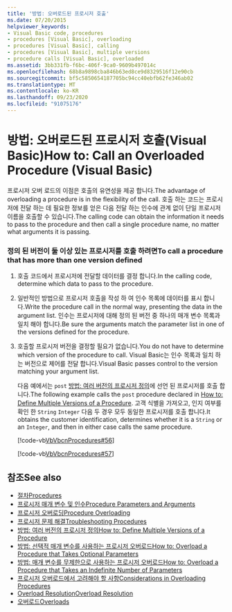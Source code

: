 ```yaml
---
title: '방법: 오버로드된 프로시저 호출'
ms.date: 07/20/2015
helpviewer_keywords:
- Visual Basic code, procedures
- procedures [Visual Basic], overloading
- procedures [Visual Basic], calling
- procedures [Visual Basic], multiple versions
- procedure calls [Visual Basic], overloaded
ms.assetid: 3bb331fb-f6bc-406f-9ca0-9609b497014c
ms.openlocfilehash: 68b8a9898cba846b63ed8ce9d8329516f12e90cb
ms.sourcegitcommit: bf5c5850654187705bc94cc40ebfb62fe346ab02
ms.translationtype: MT
ms.contentlocale: ko-KR
ms.lasthandoff: 09/23/2020
ms.locfileid: "91075176"
---
```

# <a name="how-to-call-an-overloaded-procedure-visual-basic"></a><span data-ttu-id="2fd44-102">방법: 오버로드된 프로시저 호출(Visual Basic)</span><span class="sxs-lookup"><span data-stu-id="2fd44-102">How to: Call an Overloaded Procedure (Visual Basic)</span></span>

<span data-ttu-id="2fd44-103">프로시저 오버 로드의 이점은 호출의 유연성을 제공 합니다.</span><span class="sxs-lookup"><span data-stu-id="2fd44-103">The advantage of overloading a procedure is in the flexibility of the call.</span></span> <span data-ttu-id="2fd44-104">호출 하는 코드는 프로시저에 전달 하는 데 필요한 정보를 얻은 다음 전달 하는 인수에 관계 없이 단일 프로시저 이름을 호출할 수 있습니다.</span><span class="sxs-lookup"><span data-stu-id="2fd44-104">The calling code can obtain the information it needs to pass to the procedure and then call a single procedure name, no matter what arguments it is passing.</span></span>  
  
### <a name="to-call-a-procedure-that-has-more-than-one-version-defined"></a><span data-ttu-id="2fd44-105">정의 된 버전이 둘 이상 있는 프로시저를 호출 하려면</span><span class="sxs-lookup"><span data-stu-id="2fd44-105">To call a procedure that has more than one version defined</span></span>  
  
1. <span data-ttu-id="2fd44-106">호출 코드에서 프로시저에 전달할 데이터를 결정 합니다.</span><span class="sxs-lookup"><span data-stu-id="2fd44-106">In the calling code, determine which data to pass to the procedure.</span></span>  
  
2. <span data-ttu-id="2fd44-107">일반적인 방법으로 프로시저 호출을 작성 하 여 인수 목록에 데이터를 표시 합니다.</span><span class="sxs-lookup"><span data-stu-id="2fd44-107">Write the procedure call in the normal way, presenting the data in the argument list.</span></span> <span data-ttu-id="2fd44-108">인수는 프로시저에 대해 정의 된 버전 중 하나의 매개 변수 목록과 일치 해야 합니다.</span><span class="sxs-lookup"><span data-stu-id="2fd44-108">Be sure the arguments match the parameter list in one of the versions defined for the procedure.</span></span>  
  
3. <span data-ttu-id="2fd44-109">호출할 프로시저 버전을 결정할 필요가 없습니다.</span><span class="sxs-lookup"><span data-stu-id="2fd44-109">You do not have to determine which version of the procedure to call.</span></span> <span data-ttu-id="2fd44-110">Visual Basic는 인수 목록과 일치 하는 버전으로 제어를 전달 합니다.</span><span class="sxs-lookup"><span data-stu-id="2fd44-110">Visual Basic passes control to the version matching your argument list.</span></span>  
  
     <span data-ttu-id="2fd44-111">다음 예에서는 `post` [방법: 여러 버전의 프로시저 정의](./how-to-define-multiple-versions-of-a-procedure.md)에 선언 된 프로시저를 호출 합니다.</span><span class="sxs-lookup"><span data-stu-id="2fd44-111">The following example calls the `post` procedure declared in [How to: Define Multiple Versions of a Procedure](./how-to-define-multiple-versions-of-a-procedure.md).</span></span> <span data-ttu-id="2fd44-112">고객 식별을 가져오고, 인지 여부를 확인 한 `String` `Integer` 다음 두 경우 모두 동일한 프로시저를 호출 합니다.</span><span class="sxs-lookup"><span data-stu-id="2fd44-112">It obtains the customer identification, determines whether it is a `String` or an `Integer`, and then in either case calls the same procedure.</span></span>  
  
     [!code-vb[VbVbcnProcedures#56](~/samples/snippets/visualbasic/VS_Snippets_VBCSharp/VbVbcnProcedures/VB/Class1.vb#56)]  
  
     [!code-vb[VbVbcnProcedures#57](~/samples/snippets/visualbasic/VS_Snippets_VBCSharp/VbVbcnProcedures/VB/Class1.vb#57)]  
  
## <a name="see-also"></a><span data-ttu-id="2fd44-113">참조</span><span class="sxs-lookup"><span data-stu-id="2fd44-113">See also</span></span>

- [<span data-ttu-id="2fd44-114">절차</span><span class="sxs-lookup"><span data-stu-id="2fd44-114">Procedures</span></span>](./index.md)
- [<span data-ttu-id="2fd44-115">프로시저 매개 변수 및 인수</span><span class="sxs-lookup"><span data-stu-id="2fd44-115">Procedure Parameters and Arguments</span></span>](./procedure-parameters-and-arguments.md)
- [<span data-ttu-id="2fd44-116">프로시저 오버로딩</span><span class="sxs-lookup"><span data-stu-id="2fd44-116">Procedure Overloading</span></span>](./procedure-overloading.md)
- [<span data-ttu-id="2fd44-117">프로시저 문제 해결</span><span class="sxs-lookup"><span data-stu-id="2fd44-117">Troubleshooting Procedures</span></span>](./troubleshooting-procedures.md)
- [<span data-ttu-id="2fd44-118">방법: 여러 버전의 프로시저 정의</span><span class="sxs-lookup"><span data-stu-id="2fd44-118">How to: Define Multiple Versions of a Procedure</span></span>](./how-to-define-multiple-versions-of-a-procedure.md)
- [<span data-ttu-id="2fd44-119">방법: 선택적 매개 변수를 사용하는 프로시저 오버로드</span><span class="sxs-lookup"><span data-stu-id="2fd44-119">How to: Overload a Procedure that Takes Optional Parameters</span></span>](./how-to-overload-a-procedure-that-takes-optional-parameters.md)
- [<span data-ttu-id="2fd44-120">방법: 매개 변수를 무제한으로 사용하는 프로시저 오버로드</span><span class="sxs-lookup"><span data-stu-id="2fd44-120">How to: Overload a Procedure that Takes an Indefinite Number of Parameters</span></span>](./how-to-overload-a-procedure-that-takes-an-indefinite-number-of-parameters.md)
- [<span data-ttu-id="2fd44-121">프로시저 오버로드에서 고려해야 할 사항</span><span class="sxs-lookup"><span data-stu-id="2fd44-121">Considerations in Overloading Procedures</span></span>](./considerations-in-overloading-procedures.md)
- [<span data-ttu-id="2fd44-122">Overload Resolution</span><span class="sxs-lookup"><span data-stu-id="2fd44-122">Overload Resolution</span></span>](./overload-resolution.md)
- [<span data-ttu-id="2fd44-123">오버로드</span><span class="sxs-lookup"><span data-stu-id="2fd44-123">Overloads</span></span>](../../../language-reference/modifiers/overloads.md)
